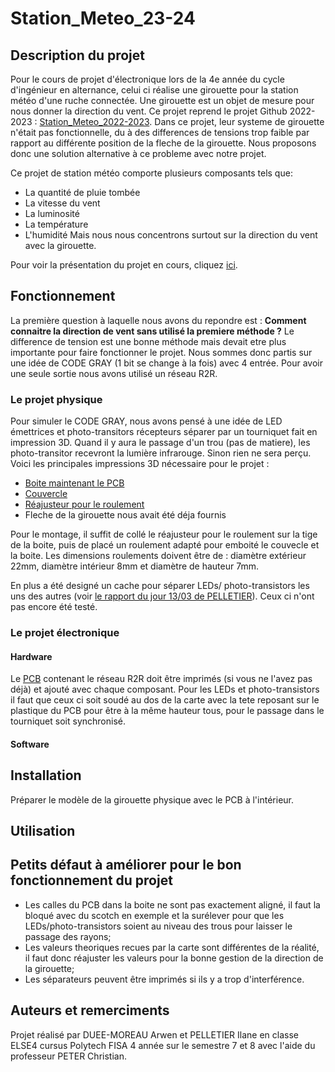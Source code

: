 # Station_Meteo_23-24
## Description du projet
Pour le cours de projet d'électronique lors de la 4e année du cycle d'ingénieur en alternance, celui ci réalise une girouette pour la station météo d'une ruche connectée. 
Une girouette est un objet de mesure pour nous donner la direction du vent. Ce projet reprend le projet Github 2022-2023 : [Station_Meteo_2022-2023](https://github.com/Solene49000/Station_Meteo_2022-2023). 
Dans ce projet, leur systeme de girouette n'était pas fonctionnelle, du à des differences de tensions trop faible par rapport au différente position de la fleche de la girouette. Nous proposons donc une solution alternative à ce probleme avec notre projet. 

Ce projet de station météo comporte plusieurs composants tels que:
- La quantité de pluie tombée 
- La vitesse du vent 
- La luminosité
- La température 
- L'humidité
Mais nous nous concentrons surtout sur la direction du vent avec la girouette. 

Pour voir la présentation du projet en cours, cliquez [ici](https://github.com/Enali69Enali/Station_Meteo_23-24/blob/master/rapport_de_s%C3%A9ance/Premier%20pr%C3%A9sentation%20%C3%A9lectronique.pdf).

## Fonctionnement
La première question à laquelle nous avons du repondre est : **Comment connaitre la direction de vent sans utilisé la premiere méthode ?** 
Le difference de tension est une bonne méthode mais devait etre plus importante pour faire fonctionner le projet. 
Nous sommes donc partis sur une idée de CODE GRAY (1 bit se change à la fois) avec 4 entrée. Pour avoir une seule sortie nous avons utilisé un réseau R2R.
### Le projet physique
Pour simuler le CODE GRAY, nous avons pensé à une idée de LED émettrices et photo-transitors récepteurs séparer par un tourniquet fait en impression 3D. Quand il y aura le passage d'un trou (pas de matiere), les photo-transitor recevront la lumière infrarouge. Sinon rien ne sera perçu.
Voici les principales impressions 3D nécessaire pour le projet :
* [Boite maintenant le PCB](https://github.com/Enali69Enali/Station_Meteo_23-24/blob/master/modelisation_3D/boite.stl)
* [Couvercle](https://github.com/Enali69Enali/Station_Meteo_23-24/blob/master/modelisation_3D/cylindre%20led-couvercle.stl)
* [Réajusteur pour le roulement](https://github.com/Enali69Enali/Station_Meteo_23-24/blob/master/modelisation_3D/calle%20roulement.stl)
* Fleche de la girouette nous avait été déja fournis

Pour le montage, il suffit de collé le réajusteur pour le roulement sur la tige de la boite, puis de placé un roulement adapté pour emboité le couvecle et la boite. Les dimensions roulements doivent être de : diamètre extérieur 22mm, diamètre intérieur 8mm et diamètre de hauteur 7mm.

En plus a été designé un cache pour séparer LEDs/ photo-transistors les uns des autres (voir [le rapport du jour 13/03 de PELLETIER](https://github.com/Enali69Enali/Station_Meteo_23-24/blob/master/rapport_de_s%C3%A9ance/Rapport13_03_2024PELLETIER.pdf)). Ceux ci n'ont pas encore été testé.

### Le projet électronique
#### Hardware
Le [PCB](https://github.com/Enali69Enali/Station_Meteo_23-24/blob/master/BoardsEAGLE/R2R_v2.1.brd) contenant le réseau R2R doit être imprimés (si vous ne l'avez pas déjà) et ajouté avec chaque composant.
Pour les LEDs et photo-transistors il faut que ceux ci soit soudé au dos de la carte avec la tete reposant sur le plastique du PCB pour être à la même hauteur tous, pour le passage dans le tourniquet soit synchronisé. 

#### Software


## Installation
Préparer le modèle de la girouette physique avec le PCB à l'intérieur.

## Utilisation


## Petits défaut à améliorer pour le bon fonctionnement du projet
- Les calles du PCB dans la boite ne sont pas exactement aligné, il faut la bloqué avec du scotch en exemple et la surélever pour que les LEDs/photo-transistors soient au niveau des trous pour laisser le passage des rayons;
- Les valeurs theoriques recues par la carte sont différentes de la réalité, il faut donc réajuster les valeurs pour la bonne gestion de la direction de la girouette;
- Les séparateurs peuvent être imprimés si ils y a trop d'interférence.

## Auteurs et remerciments
Projet réalisé par DUEE-MOREAU Arwen et PELLETIER Ilane en classe ELSE4 cursus Polytech FISA 4 année sur le semestre 7 et 8 avec l'aide du professeur PETER Christian.

